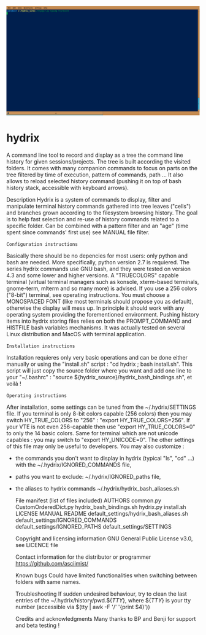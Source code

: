 ![hydrix](demo/demo1.gif)
# hydrix
A command line tool to record and display as a tree the command line history for given sessions/projects. The tree is built according the visited folders. It comes with many companion commands to focus on parts on the tree filtered by time of execution, pattern of commands, path ... It also allows to reload selected history command (pushing it on top of bash history stack, accessible with keyboard arrows).


  Description
Hydrix is a system of commands to display, filter and manipulate terminal history commands gathered into tree leaves ("cells") and branches grown according to the filesystem browsing history. The goal is to help fast selection and re-use of history commands related to a specific folder.
Can be combined with a pattern filter and an "age" (time spent since commands' first use)
see MANUAL file
filter.

    Configuration instructions
Basically there should be no depencies for most users: only python and bash are needed.
More specifically, python version 2.7 is requiered. The series hydrix commands use GNU bash, and they were tested on version 4.3 and some lower and higher versions.
A "TRUECOLORS" capable terminal (virtual terminal managers such as konsole, xterm-based terminals, gnome-term, mlterm and so many more) is advised. If you use a 256 colors ("8-bit") terminal, see operating instructions.
You must choose a MONOSPACED FONT (like most terminals should propose you as default), otherwise the display will mess up.
In principle it should work with any operating system providing the forementioned environment.
Pushing history items into hydrix storing files relies on both the PROMPT_COMMAND and HISTFILE bash variables mechanisms.
It was actually tested on several Linux distribution and MacOS with terminal application.

    Installation instructions
Installation requieres only very basic operations and can be done either manually or using the "install.sh" script : "cd hydrix ; bash install.sh". This script will just copy the source folder where you want and add one line to your "~/.bashrc" : "source ${hydrix_source}/hydrix_bash_bindings.sh", et voilà !

    Operating instructions
 After installation, some settings can be tuned from the ~/.hydrix/SETTINGS file. If you terminal is only 8-bit colors capable (256 colors) then you may switch HY_TRUE_COLORS to "256" :
"export HY_TRUE_COLORS=256". If your VTE is not even 256-capable then use "export HY_TRUE_COLORS=0" to only the 14 basic colors.  Same for terminal which are not unicode capables : you may switch to "export HY_UNICODE=0". The other settings of this file may only be useful to developers.
You may also customize :
- the commands you don't want to display in hydrix (typical "ls", "cd" ...) with the ~/.hydrix/IGNORED_COMMANDS file,
- paths you want to exclude: ~/.hydrix/IGNORED_paths file,
- the aliases to hydrix commands ~/.hydrix/hydrix_bash_aliases.sh

    File manifest (list of files included) 
AUTHORS
common.py
CustomOrderedDict.py
hydrix_bash_bindings.sh
hydrix.py
install.sh
LICENSE
MANUAL
README
default_settings/hydrix_bash_aliases.sh
default_settings/IGNORED_COMMANDS
default_settings/IGNORED_PATHS
default_settings/SETTINGS

    Copyright and licensing information
GNU General Public License v3.0, see LICENCE file

    Contact information for the distributor or programmer
https://github.com/asciimist/
    
    Known bugs
Could have limited functionalities when switching between folders with same names. 
    
    Troubleshooting
If sudden undesired behaviour, try to clean the last entries of the ~/.hydrix/history/pwd.${_TTY_}, where ${_TTY_} is your tty number (accessible via $(tty | awk -F '/' '{print $4}'))
    
    Credits and acknowledgments
Many thanks to BP and Benji for support and beta testing !
